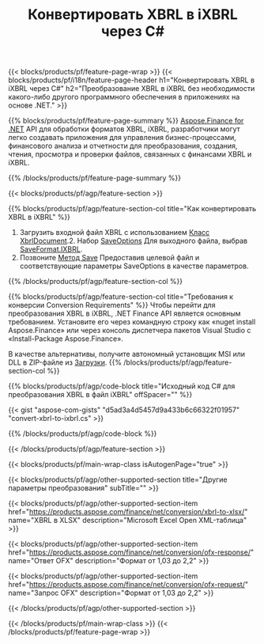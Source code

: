 ﻿---
title: Конвертировать XBRL в iXBRL через C#
description: Пример кода для преобразования XBRL в iXBRL C#. Используйте пример API кода для пакетного преобразования XBRL файлов в iXBRL в приложениях на основе .NET. 
url: /ru/net/conversion/xbrl-to-ixbrl/
family: finance
platformtag: net
feature: convert
informat: XBRL
outformat: iXBRL
otherformats: XLSX
---
{{< blocks/products/pf/feature-page-wrap >}}
{{< blocks/products/pf/i18n/feature-page-header h1="Конвертировать XBRL в iXBRL через C#" h2="Преобразование XBRL в iXBRL без необходимости какого-либо другого программного обеспечения в приложениях на основе .NET." >}}

{{% blocks/products/pf/feature-page-summary %}}
[Aspose.Finance for .NET](https://products.aspose.com/finance/net/) API для обработки форматов XBRL, iXBRL, разработчики могут легко создавать приложения для управления бизнес-процессами, финансового анализа и отчетности для преобразования, создания, чтения, просмотра и проверки файлов, связанных с финансами XBRL и iXBRL. 

{{% /blocks/products/pf/feature-page-summary %}}

{{< blocks/products/pf/agp/feature-section >}}

{{% blocks/products/pf/agp/feature-section-col title="Как конвертировать XBRL в iXBRL" %}}
1. Загрузить входной файл XBRL с использованием [Класс XbrlDocument](https://apireference.aspose.com/finance/net/aspose.finance.xbrl/xbrldocument).2. Набор [SaveOptions](https://apireference.aspose.com/finance/net/aspose.finance.xbrl/saveoptions) Для выходного файла, выбрав [SaveFormat.IXBRL](https://apireference.aspose.com/finance/net/aspose.finance.xbrl/saveformat).
3. Позвоните [Метод Save](https://apireference.aspose.com/finance/net/aspose.finance.xbrl.xbrldocument/save/methods/2) Предоставив целевой файл и соответствующие параметры SaveOptions в качестве параметров.

{{% /blocks/products/pf/agp/feature-section-col %}}

{{% blocks/products/pf/agp/feature-section-col title="Требования к конверсии Conversion Requirements" %}}
Чтобы перейти для преобразования XBRL в iXBRL, .NET Finance API является основным требованием. Установите его через командную строку как «nuget install Aspose.Finance» или через консоль диспетчера пакетов Visual Studio с «Install-Package Aspose.Finance».

В качестве альтернативы, получите автономный установщик MSI или DLL в ZIP-файле из [Загрузки](https://downloads.aspose.com/finance/net).
{{% /blocks/products/pf/agp/feature-section-col %}}

{{% blocks/products/pf/agp/code-block title="Исходный код C# для преобразования XBRL в файл iXBRL" offSpacer="" %}}

{{< gist "aspose-com-gists" "d5ad3a4d5457d9a433b6c66322f01957" "convert-xbrl-to-ixbrl.cs" >}}

{{% /blocks/products/pf/agp/code-block %}}

{{< /blocks/products/pf/agp/feature-section >}}

{{< blocks/products/pf/main-wrap-class isAutogenPage="true" >}}

{{< blocks/products/pf/agp/other-supported-section title="Другие параметры преобразования" subTitle="" >}}

{{< blocks/products/pf/agp/other-supported-section-item href="https://products.aspose.com/finance/net/conversion/xbrl-to-xlsx/" name="XBRL в XLSX" description="Microsoft Excel Open XML-таблица" >}}

{{< blocks/products/pf/agp/other-supported-section-item href="https://products.aspose.com/finance/net/conversion/ofx-response/" name="Ответ OFX" description="Формат от 1,03 до 2,2" >}}

{{< blocks/products/pf/agp/other-supported-section-item href="https://products.aspose.com/finance/net/conversion/ofx-request/" name="Запрос OFX" description="Формат от 1,03 до 2,2" >}}

{{< /blocks/products/pf/agp/other-supported-section >}}

{{< /blocks/products/pf/main-wrap-class >}}
{{< /blocks/products/pf/feature-page-wrap >}}